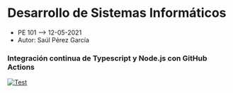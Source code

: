 # Desarrollo de Sistemas Informáticos

* PE 101 --> 12-05-2021
* Autor: Saúl Pérez García


### Integración continua de Typescript y Node.js con GitHub Actions

[![Test](https://github.com/ostream07/dsi-pe-p11/actions/workflows/node.js.yml/badge.svg)](https://github.com/ostream07/dsi-pe-p11/actions/workflows/node.js.yml)